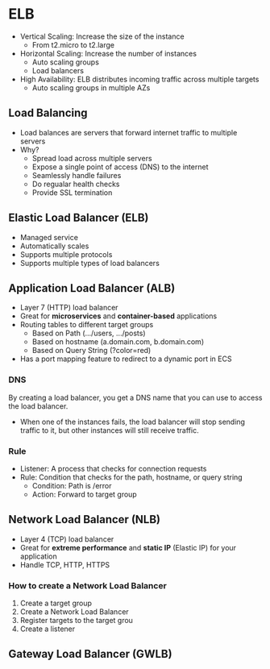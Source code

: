 # ELB

- Vertical Scaling: Increase the size of the instance
  - From t2.micro to t2.large
- Horizontal Scaling: Increase the number of instances
  - Auto scaling groups
  - Load balancers
- High Availability: ELB distributes incoming traffic across multiple targets
  - Auto scaling groups in multiple AZs

## Load Balancing

- Load balances are servers that forward internet traffic to multiple servers
- Why?
  - Spread load across multiple servers
  - Expose a single point of access (DNS) to the internet
  - Seamlessly handle failures
  - Do regualar health checks
  - Provide SSL termination

## Elastic Load Balancer (ELB)

- Managed service
- Automatically scales
- Supports multiple protocols
- Supports multiple types of load balancers

## Application Load Balancer (ALB)

- Layer 7 (HTTP) load balancer
- Great for **microservices** and **container-based** applications
- Routing tables to different target groups
  - Based on Path (.../users, .../posts)
  - Based on hostname (a.domain.com, b.domain.com)
  - Based on Query String (?color=red)
- Has a port mapping feature to redirect to a dynamic port in ECS

### DNS

By creating a load balancer, you get a DNS name that you can use to access the load balancer.

- When one of the instances fails, the load balancer will stop sending traffic to it, but other instances will still receive traffic.

### Rule

- Listener: A process that checks for connection requests
- Rule: Condition that checks for the path, hostname, or query string
  - Condition: Path is /error
  - Action: Forward to target group

## Network Load Balancer (NLB)

- Layer 4 (TCP) load balancer
- Great for **extreme performance** and **static IP** (Elastic IP) for your application
- Handle TCP, HTTP, HTTPS

### How to create a Network Load Balancer

1. Create a target group
2. Create a Network Load Balancer
3. Register targets to the target grou
4. Create a listener

## Gateway Load Balancer (GWLB)
